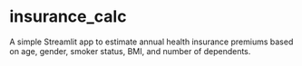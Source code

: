 # insurance_calc
 A simple Streamlit app to estimate annual health insurance premiums based on age, gender, smoker status, BMI, and number of dependents.
